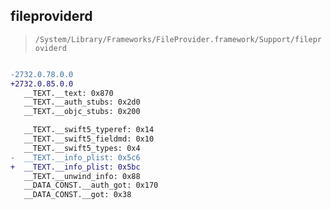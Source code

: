 ## fileproviderd

> `/System/Library/Frameworks/FileProvider.framework/Support/fileproviderd`

```diff

-2732.0.78.0.0
+2732.0.85.0.0
   __TEXT.__text: 0x870
   __TEXT.__auth_stubs: 0x2d0
   __TEXT.__objc_stubs: 0x200

   __TEXT.__swift5_typeref: 0x14
   __TEXT.__swift5_fieldmd: 0x10
   __TEXT.__swift5_types: 0x4
-  __TEXT.__info_plist: 0x5c6
+  __TEXT.__info_plist: 0x5bc
   __TEXT.__unwind_info: 0x88
   __DATA_CONST.__auth_got: 0x170
   __DATA_CONST.__got: 0x38

```
